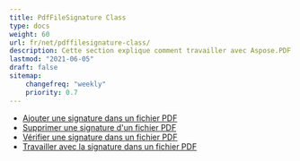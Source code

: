 ```yaml
---
title: PdfFileSignature Class
type: docs
weight: 60
url: fr/net/pdffilesignature-class/
description: Cette section explique comment travailler avec Aspose.PDF Facades en utilisant la classe PdfFileSignature.
lastmod: "2021-06-05"
draft: false
sitemap:
    changefreq: "weekly"
    priority: 0.7
---
```


- [Ajouter une signature dans un fichier PDF](/pdf/net/add-signature-in-pdf/)
- [Supprimer une signature d'un fichier PDF](/pdf/net/remove-signature-from-pdf/)
- [Vérifier une signature dans un fichier PDF](/pdf/net/verify-signature-in-pdf/)
- [Travailler avec la signature dans un fichier PDF](/pdf/net/add-signature-in-pdf/)